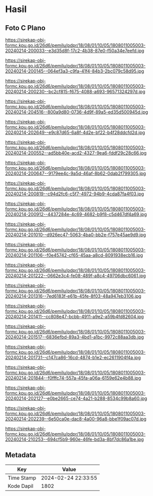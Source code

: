 # Hasil

## Foto C Plano

https://sirekap-obj-formc.kpu.go.id/26d6/pemilu/pdpr/18/08/01/10/05/1808011005003-20240214-200033--e3d35d8f-17c2-4b38-87e0-f50a34e7eefd.jpg

https://sirekap-obj-formc.kpu.go.id/26d6/pemilu/pdpr/18/08/01/10/05/1808011005003-20240214-200145--064ef3a3-c9fa-41f4-84b3-2bc079c58d95.jpg

https://sirekap-obj-formc.kpu.go.id/26d6/pemilu/pdpr/18/08/01/10/05/1808011005003-20240214-200230--bc2cf815-f675-4088-a693-96571324297d.jpg

https://sirekap-obj-formc.kpu.go.id/26d6/pemilu/pdpr/18/08/01/10/05/1808011005003-20240214-204516--800a9d80-0736-4d9f-89a5-ed35d500945d.jpg

https://sirekap-obj-formc.kpu.go.id/26d6/pemilu/pdpr/18/08/01/10/05/1808011005003-20240214-202649--e9c87d65-6a8f-4d2e-bf22-b4f28ddcfd2d.jpg

https://sirekap-obj-formc.kpu.go.id/26d6/pemilu/pdpr/18/08/01/10/05/1808011005003-20240214-200552--ad5bb40e-acd2-4327-9ea6-fddf29c28c66.jpg

https://sirekap-obj-formc.kpu.go.id/26d6/pemilu/pdpr/18/08/01/10/05/1808011005003-20240214-200647--9179ee4c-9a5d-46af-8b62-0dab2f799305.jpg

https://sirekap-obj-formc.kpu.go.id/26d6/pemilu/pdpr/18/08/01/10/05/1808011005003-20240214-200819--c94d2fc6-c5f7-4972-94b9-4cda87fa4f03.jpg

https://sirekap-obj-formc.kpu.go.id/26d6/pemilu/pdpr/18/08/01/10/05/1808011005003-20240214-200912--4437284e-4c69-4682-b9f8-c5d467df4a69.jpg

https://sirekap-obj-formc.kpu.go.id/26d6/pemilu/pdpr/18/08/01/10/05/1808011005003-20240214-201010--d926ec47-5063-4ba0-bb2e-f757e45ae9d9.jpg

https://sirekap-obj-formc.kpu.go.id/26d6/pemilu/pdpr/18/08/01/10/05/1808011005003-20240214-201106--f0e45742-cf65-45aa-a8cd-8091938ecb16.jpg

https://sirekap-obj-formc.kpu.go.id/26d6/pemilu/pdpr/18/08/01/10/05/1808011005003-20240214-201222--0662e3c4-fe08-489f-a8c4-49706dbc6061.jpg

https://sirekap-obj-formc.kpu.go.id/26d6/pemilu/pdpr/18/08/01/10/05/1808011005003-20240214-201316--7ed6183f-e61b-45fe-8f03-48a947eb3106.jpg

https://sirekap-obj-formc.kpu.go.id/26d6/pemilu/pdpr/18/08/01/10/05/1808011005003-20240214-201411--cc808e47-bcbb-4911-a9e2-a59b4fd82604.jpg

https://sirekap-obj-formc.kpu.go.id/26d6/pemilu/pdpr/18/08/01/10/05/1808011005003-20240214-201517--6836efbd-89a3-4bd1-a1bc-9972c88aa3db.jpg

https://sirekap-obj-formc.kpu.go.id/26d6/pemilu/pdpr/18/08/01/10/05/1808011005003-20240214-201731--c147ca86-16cd-4874-b1e2-ec2611904f4a.jpg

https://sirekap-obj-formc.kpu.go.id/26d6/pemilu/pdpr/18/08/01/10/05/1808011005003-20240214-201844--f0fffc74-557a-45fa-a06a-6159e62e4b88.jpg

https://sirekap-obj-formc.kpu.go.id/26d6/pemilu/pdpr/18/08/01/10/05/1808011005003-20240214-202127--e0be2665-ce74-4a21-b288-8534c99b8a60.jpg

https://sirekap-obj-formc.kpu.go.id/26d6/pemilu/pdpr/18/08/01/10/05/1808011005003-20240214-202239--6e50ca0e-dac8-4a00-96a8-bbe1f09ac07d.jpg

https://sirekap-obj-formc.kpu.go.id/26d6/pemilu/pdpr/18/08/01/10/05/1808011005003-20240214-210253--694cf5b9-960e-46fe-bd3a-8bf7dc86a1be.jpg


## Metadata

| Key        | Value               |
| ---------- | ------------------- |
| Time Stamp | 2024-02-24 22:33:55 |
| Kode Dapil | 1802                |



